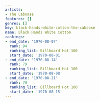 ```yaml
---
artists:
- The Caboose
features: []
genres: []
key: black-hands-white-cotton-the-caboose
name: Black Hands White Cotton
rankings:
- end_date: '1970-08-07'
  rank: 94
  ranking_list: Billboard Hot 100
  start_date: '1970-08-01'
- end_date: '1970-08-14'
  rank: 79
  ranking_list: Billboard Hot 100
  start_date: '1970-08-08'
- end_date: '1970-08-21'
  rank: 79
  ranking_list: Billboard Hot 100
  start_date: '1970-08-15'
---
```


